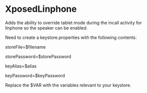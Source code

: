 XposedLinphone
========================

Adds the ability to override tablet mode during the incall activity for linphone so the speaker can be enabled.

Need to create a keystore.properties with the following contents:

storeFile=$filename

storePassword=$storePassword

keyAlias=$alias

keyPassword=$keyPassword

Replace the $VAR with the variables relevant to your keystore.
